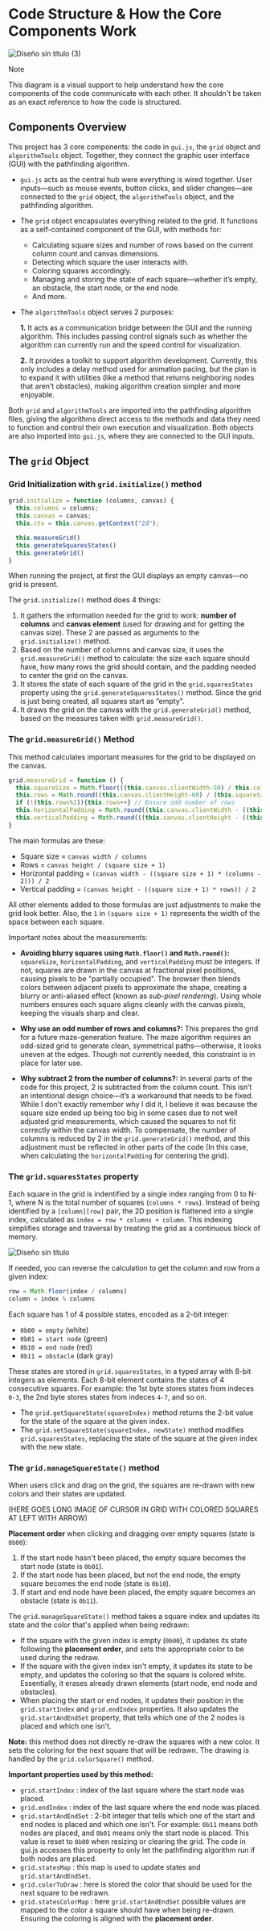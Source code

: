 # Code Structure & How the Core Components Work

![Diseño sin título (3)](https://github.com/user-attachments/assets/b73031ff-74c4-474e-8121-7d5b84633679)



> [!NOTE]
> This diagram is a visual support to help understand how the core components of the code communicate with each other.
> It shouldn't be taken as an exact reference to how the code is structured.

## Components Overview

This project has 3 core components: the code in `gui.js`, the `grid` object and `algorithmTools` object. 
Together, they connect the graphic user interface (GUI) with the pathfinding algorithm.

- `gui.js` acts as the central hub were everything is wired together. User inputs—such as mouse events, button clicks, and slider changes—are connected to the `grid` object, the `algorithmTools` object, and the pathfinding algorithm.

- The `grid` object encapsulates everything related to the grid. It functions as a self-contained component of the GUI, with methods for:
  - Calculating square sizes and number of rows based on the current column count and canvas dimensions.
  - Detecting which square the user interacts with.
  - Coloring squares accordingly.
  - Managing and storing the state of each square—whether it’s empty, an obstacle, the start node, or the end node.
  - And more.

- The `algorithmTools` object serves 2 purposes:
  
  **1.** It acts as a communication bridge between the GUI and the running algorithm. This includes passing control signals such as whether the algorithm can currently run and the speed control for visualization.
  
  **2.** It provides a toolkit to support algorithm development. Currently, this only includes a delay method used for animation pacing, but the plan is to expand it with utilities (like a method that returns neighboring nodes that aren’t obstacles), making algorithm creation simpler and more enjoyable.

Both `grid` and `algorithmTools` are imported into the pathfinding algorithm files, giving the algorithms direct access to the methods and data they need to function and control their own execution and visualization. Both objects are also imported into `gui.js`, where they are connected to the GUI inputs.


## The `grid` Object

### Grid Initialization with `grid.initialize()` method

```js
grid.initialize = function (columns, canvas) {
  this.columns = columns;
  this.canvas = canvas;
  this.ctx = this.canvas.getContext("2d");

  this.measureGrid()
  this.generateSquaresStates()
  this.generateGrid()
}
```

When running the project, at first the GUI displays an empty canvas—no grid is present.

The `grid.initialize()` method does 4 things:

1. It gathers the information needed for the grid to work: **number of columns** and **canvas element** (used for drawing and for getting the canvas size). These 2 are passed as arguments to the `grid.initialize()` method.
2. Based on the number of columns and canvas size, it uses the `grid.measureGrid()` method to calculate: the size each square should have, how many rows the grid should contain, and the padding needed to center the grid on the canvas. 
3. It stores the state of each square of the grid in the `grid.squaresStates` property using the `grid.generateSquaresStates()` method. Since the grid is just being created,  all squares start as “empty".
4. It draws the grid on the canvas with the `grid.generateGrid()` method, based on the measures taken with `grid.measureGrid()`.

### The `grid.measureGrid()` Method

This method calculates important measures for the grid to be displayed on the canvas.

```js
grid.measureGrid = function () {
  this.squareSize = Math.floor(((this.canvas.clientWidth-50) / this.columns) - ((this.columns/180)));
  this.rows = Math.round((this.canvas.clientHeight-60) / (this.squareSize + 1) - 1);
  if (!(this.rows%2)){this.rows++} // Ensure odd number of rows
  this.horizontalPadding = Math.round((this.canvas.clientWidth - ((this.squareSize+1) * (this.columns-2))) / 2); // Padding for centering the grid horizontally
  this.verticalPadding = Math.round(((this.canvas.clientHeight - ((this.squareSize+1) * (this.rows)))-1) / 2); // Padding for centering the grid vertically
}
```
The main formulas are these:

- Square size = `canvas width / columns`
- Rows = `canvas height / (square size + 1)`
- Horizontal padding = `(canvas width - ((square size + 1) * (columns - 2))) / 2`
- Vertical padding = `(canvas height - ((square size + 1) * rows)) / 2`

All other elements added to those formulas are just adjustments to make the grid look better. Also, the `1` in `(square size + 1)` represents the width of the space between each square.

Important notes about the measurements:

- **Avoiding blurry squares using `Math.floor()` and `Math.round()`:** `squareSize`, `horizontalPadding`, and `verticalPadding` must be integers. If not, squares are drawn in the canvas at fractional pixel positions, causing pixels to be "partially occupied". The browser then blends colors between adjacent pixels to approximate the shape, creating a blurry or anti-aliased effect (known as _sub-pixel rendering_). Using whole numbers ensures each square aligns cleanly with the canvas pixels, keeping the visuals sharp and clear.

- **Why use an odd number of rows and columns?:** This prepares the grid for a future maze-generation feature. The maze algorithm requires an odd-sized grid to generate clean, symmetrical paths—otherwise, it looks uneven at the edges. Though not currently needed, this constraint is in place for later use.

- **Why subtract 2 from the number of columns?:** In several parts of the code for this project, 2 is subtracted from the column count. This isn’t an intentional design choice—it’s a workaround that needs to be fixed. While I don't exactly remember why I did it, I believe it was because the square size ended up being too big in some cases due to not well adjusted grid measurements, which caused the squares to not fit correctly within the canvas width. To compensate, the number of columns is reduced by 2 in the `grid.generateGrid()` method, and this adjustment must be reflected in other parts of the code (In this case, when calculating the `horizontalPadding` for centering the grid).

### The `grid.squaresStates` property

Each square in the grid is indentified by a single index ranging from 0 to N-1, where N is the total number of squares (`columns * rows`). Instead of being identified by a `[column][row]` pair, the 2D position is flattened into a single index, calculated as `index = row * columns + column`. This indexing simplifies storage and traversal by treating the grid as a continuous block of memory.

![Diseño sin título](https://github.com/user-attachments/assets/254562ff-edcf-4182-836c-d54248be6942)

If needed, you can reverse the calculation to get the column and row from a given index:

```js
row = Math.floor(index / columns)
column = index % columns
```

Each square has 1 of 4 possible states, encoded as a 2-bit integer: 
- `0b00 = empty` (white)
- `0b01 = start node` (green)
- `0b10 = end node` (red)
- `0b11 = obstacle` (dark gray)

These states are stored in `grid.squaresStates`, in a typed array with 8-bit integers as elements. Each 8-bit element contains the states of 4 consecutive squares. For example: the 1st byte stores states from indeces `0-3`, the 2nd byte stores states from indeces `4-7`, and so on.

- The `grid.getSquareState(squareIndex)` method returns the 2-bit value for the state of the square at the given index.
- The `grid.setSquareState(squareIndex, newState)` method modifies `grid.squaresStates`, replacing the state of the square at the given index with the new state.

### The `grid.manageSquareState()` method

When users click and drag on the grid, the squares are re-drawn with new colors and their states are updated.

(HERE GOES LONG IMAGE OF CURSOR IN GRID WITH COLORED SQUARES AT LEFT WITH ARROW)

**Placement order** when clicking and dragging over empty squares (state is `0b00`):
1. If the start node hasn't been placed, the empty square becomes the start node (state is `0b01`).
2. If the start node has been placed, but not the end node, the empty square becomes the end node (state is `0b10`).
3. If start and end node have been placed, the empty square becomes an obstacle (state is `0b11`).

The `grid.manageSquareState()` method takes a square index and updates its state and the color that's applied when being redrawn:
- If the square with the given index is empty (`0b00`), it updates its state following the **placement order**, and sets the appropriate color to be used during the redraw.
- If the square with the given index isn't empty, it updates its state to be empty, and updates the coloring so that the square is colored white. Essentially, it erases already drawn elements (start node, end node and obstacles).
- When placing the start or end nodes, it updates their position in the `grid.startIndex` and `grid.endIndex` properties. It also updates the `grid.startAndEndSet` property, that tells which one of the 2 nodes is placed and which one isn't.

**Note:** this method does not directly re-draw the squares with a new color. It sets the coloring for the next square that will be redrawn. The drawing is handled by the `grid.colorSquare()` method.

**Important properties used by this method:**

- `grid.startIndex` : index of the last square where the start node was placed.
- `grid.endIndex` : index of the last square where the end node was placed.
- `grid.startAndEndSet` : 2-bit integer that tells which one of the start and end nodes is placed and which one isn't. For example: `0b11` means both nodes are placed, and `0b01` means only the start node is placed. This value is reset to `0b00` when resizing or clearing the grid. The code in gui.js accesses this property to only let the pathfinding algorithm run if both nodes are placed.
- `grid.statesMap` : this map is used to update states and `grid.startAndEndSet`.
- `grid.colorToDraw` : here is stored the color that should be used for the next square to be redrawn.
- `grid.statesColorMap` : here `grid.startAndEndSet` possible values are mapped to the color a square should have when being re-drawn. Ensuring the coloring is aligned with the **placement order**.
